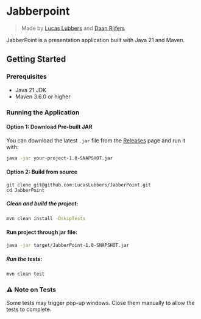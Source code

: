 # Jabberpoint

> Made by [Lucas Lubbers](https://github.com/LucasLubbers) and [Daan Rijfers](https://github.com/DaanRijfers)

JabberPoint is a presentation application built with Java 21 and Maven.

## Getting Started

### Prerequisites
- Java 21 JDK
- Maven 3.6.0 or higher

### Running the Application
#### Option 1: Download Pre-built JAR
You can download the latest `.jar` file from the [Releases](https://github.com/LucasLubbers/JabberPoint/releases) page and run it with:
```bash
java -jar your-project-1.0-SNAPSHOT.jar
```

#### Option 2: Build from source
```
git clone git@github.com:LucasLubbers/JabberPoint.git
cd JabberPoint
```

##### Clean and build the project:
```bash
mvn clean install -DskipTests
```

#### Run project through jar file:
```bash
java -jar target/JabberPoint-1.0-SNAPSHOT.jar
```

##### Run the tests:
```bash
mvn clean test
```

### ⚠️ Note on Tests
Some tests may trigger pop-up windows. Close them manually to allow the tests to complete.
